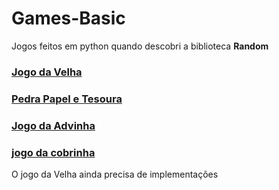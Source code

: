 # Games-Basic

Jogos feitos em python quando descobri a biblioteca **Random**

### [Jogo da Velha](JogoDaVelha/README.md)
### [Pedra Papel e Tesoura](PedraPapelTesoura/README.md)
### [Jogo da Advinha](Advinha/README.md)
### [jogo da cobrinha](Cobrinha/README.md)

O jogo da Velha ainda precisa de implementações
